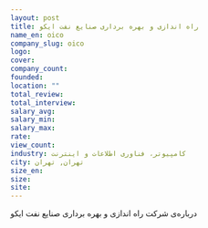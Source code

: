 ```yaml
---
layout: post
title: راه اندازی و بهره برداری صنایع نفت ایکو
name_en: oico
company_slug: oico
logo: 
cover: 
company_count:
founded:
location: ""
total_review: 
total_interview: 
salary_avg: 
salary_min: 
salary_max: 
rate: 
view_count: 
industry: کامپیوتر، فناوری اطلاعات و اینترنت
city: تهران, تهران
size_en: 
size: 
site: 
---
```


درباره‌ی شرکت راه اندازی و بهره برداری صنایع نفت ایکو